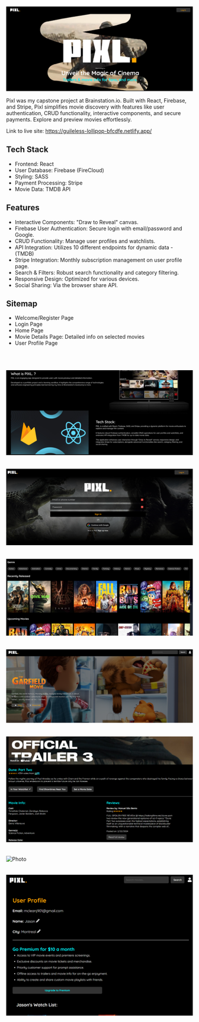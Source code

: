 ![Welcome Page](https://github.com/MrRobotical/brainstation-capstone-public/blob/main/pixl-welcome-page.png)

Pixl was my capstone project at Brainstation.io. Built with React, Firebase, and Stripe, Pixl simplifies movie discovery with features like user authentication, CRUD functionality, interactive components, and secure payments. Explore and preview movies effortlessly.



Link to live site:
https://guileless-lollipop-bfcdfe.netlify.app/

## Tech Stack
- Frontend: React
- User Database: Firebase (FireCloud)
- Styling: SASS
- Payment Processing: Stripe
- Movie Data: TMDB API


## Features
- Interactive Components: "Draw to Reveal" canvas.
- Firebase User Authentication: Secure login with email/password and Google.
- CRUD Functionality: Manage user profiles and watchlists.
- API Integration: Utilizes 10 different endpoints for dynamic data - (TMDB)
- Stripe Integration: Monthly subscription management on user profile page.
- Search & Filters: Robust search functionality and category filtering.
- Responsive Design: Optimized for various devices.
- Social Sharing: Via the browser share API.


## Sitemap
- Welcome/Register Page
- Login Page
- Home Page
- Movie Details Page: Detailed info on selected movies
- User Profile Page

<br><br><br>
![Photo](https://github.com/MrRobotical/brainstation-capstone-public/blob/main/pixl-2.png)
<br><br><br>
![Photo](https://github.com/MrRobotical/brainstation-capstone-public/blob/main/pixl-3.png)
<br><br><br>
![Photo](https://github.com/MrRobotical/brainstation-capstone-public/blob/main/pixl-4.png)
<br><br><br>
![Photo](https://github.com/MrRobotical/brainstation-capstone-public/blob/main/pixl-5.png)
<br><br><br>
![Photo](https://github.com/MrRobotical/brainstation-capstone-public/blob/main/pixl-6.png)
<br><br><br>
![Photo](https://github.com/MrRobotical/brainstation-capstone-public/blob/main/pixl-7.png)
<br><br><br>
![Photo](https://github.com/MrRobotical/brainstation-capstone-public/blob/main/pixl-8.png)








